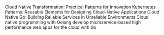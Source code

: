 
Cloud Native Transformation: Practical Patterns for Innovation
Kubernetes Patterns: Reusable Elements for Designing Cloud-Native Applications
Cloud Native Go: Building Reliable Services in Unreliable Environments
Cloud native programming with Golang develop microservice-based high performance web apps for the cloud with Go
